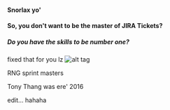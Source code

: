 #### Snorlax yo'
#### So, you don't want to be the master of JIRA Tickets?
##### Do you have the skills to be number one?

fixed that for you lz
![alt tag](http://vignette2.wikia.nocookie.net/pokemon/images/1/15/007Squirtle_XY_anime.png/revision/latest?cb=20140916184418)

RNG sprint masters 

Tony Thang was ere' 2016

edit... hahaha